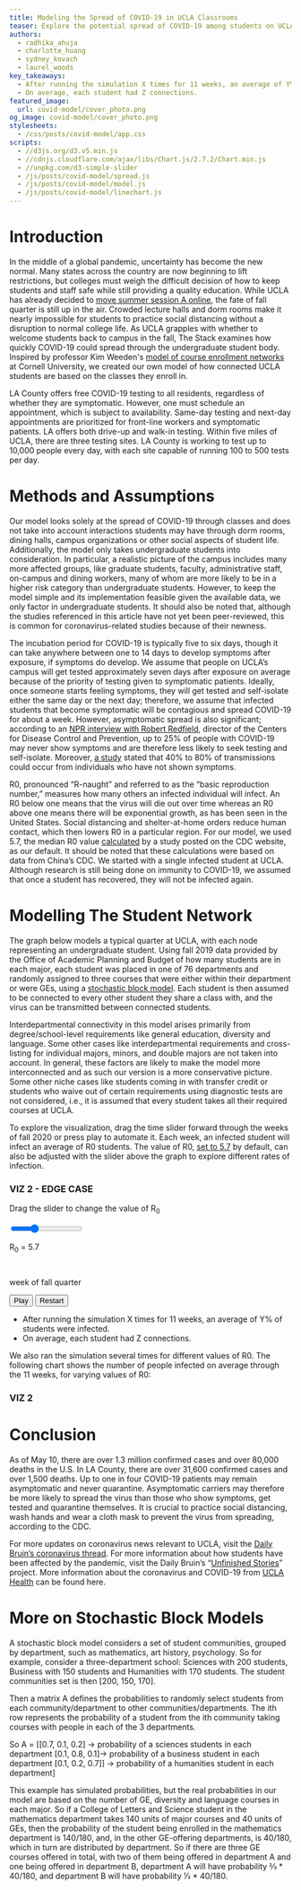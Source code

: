 ```yaml
---
title: Modeling the Spread of COVID-19 in UCLA Classrooms
teaser: Explore the potential spread of COVID-19 among students on UCLA’s campus. What would happen if UCLA students returned in the fall to take in-person classes? We investigate the optimistic and pessimistic scenarios. 
authors:
  - radhika_ahuja
  - charlotte_huang
  - sydney_kovach
  - laurel_woods
key_takeaways:
  - After running the simulation X times for 11 weeks, an average of Y% of students were infected. 
  - On average, each student had Z connections.
featured_image:
  url: covid-model/cover_photo.png
og_image: covid-model/cover_photo.png
stylesheets:
  - /css/posts/covid-model/app.css
scripts:
  - //d3js.org/d3.v5.min.js
  - //cdnjs.cloudflare.com/ajax/libs/Chart.js/2.7.2/Chart.min.js
  - //unpkg.com/d3-simple-slider
  - /js/posts/covid-model/spread.js
  - /js/posts/covid-model/model.js
  - /js/posts/covid-model/linechart.js
---
```


# Introduction

In the middle of a global pandemic, uncertainty has become the new normal. Many states across the country are now beginning to lift restrictions, but colleges must weigh the difficult decision of how to keep students and staff safe while still providing a quality education. While UCLA has already decided to [move summer session A online](https://dailybruin.com/2020/04/01/ucla-moves-summer-session-a-online-extending-remote-instruction-through-aug-28/), the fate of fall quarter is still up in the air. Crowded lecture halls and dorm rooms make it nearly impossible for students to practice social distancing without a disruption to normal college life. As UCLA grapples with whether to welcome students back to campus in the fall, The Stack examines how quickly COVID-19 could spread through the undergraduate student body. Inspired by professor Kim Weeden's [model of course enrollment networks](https://twitter.com/weedenkim/status/1258894522127396866?s=21) at Cornell University, we created our own model of how connected UCLA students are based on the classes they enroll in. 

LA County offers free COVID-19 testing to all residents, regardless of whether they are symptomatic. However, one must schedule an appointment, which is subject to availability. Same-day testing and next-day appointments are prioritized for front-line workers and symptomatic patients. LA offers both drive-up and walk-in testing. Within five miles of UCLA, there are three testing sites. LA County is working to test up to 10,000 people every day, with each site capable of running 100 to 500 tests per day.

# Methods and Assumptions

Our model looks solely at the spread of COVID-19 through classes and does not take into account interactions students may have through dorm rooms, dining halls, campus organizations or other social aspects of student life. Additionally, the model only takes undergraduate students into consideration. In particular, a realistic picture of the campus includes many more affected groups, like graduate students, faculty, administrative staff, on-campus and dining workers, many of whom are more likely to be in a higher risk category than undergraduate students. However, to keep the model simple and its implementation feasible given the available data, we only factor in undergraduate students. It should also be noted that, although the studies referenced in this article have not yet been peer-reviewed, this is common for coronavirus-related studies because of their newness.	

The incubation period for COVID-19 is typically five to six days, though it can take anywhere between one to 14 days to develop symptoms after exposure, if symptoms do develop. We assume that people on UCLA’s campus will get tested approximately seven days after exposure on average because of the priority of testing given to symptomatic patients. 
Ideally, once someone starts feeling symptoms, they will get tested and self-isolate either the same day or the next day; therefore, we assume that infected students that become symptomatic will be contagious and spread COVID-19 for about a week. However, asymptomatic spread is also significant; according to an [NPR interview with Robert Redfield](https://www.npr.org/sections/health-shots/2020/03/31/824155179/cdc-director-on-models-for-the-months-to-come-this-virus-is-going-to-be-with-us), director of the Centers for Disease Control and Prevention, up to 25% of people with COVID-19 may never show symptoms and are therefore less likely to seek testing and self-isolate. Moreover, [a study](https://www.medrxiv.org/content/10.1101/2020.04.13.20063529v1) stated that 40% to 80% of transmissions could occur from individuals who have not shown symptoms.

R0, pronounced “R-naught” and referred to as the “basic reproduction number,” measures how many others an infected individual will infect. An R0 below one means that the virus will die out over time whereas an R0 above one means there will be exponential growth, as has been seen in the United States. Social distancing and shelter-at-home orders reduce human contact, which then lowers R0 in a particular region. For our model, we used 5.7, the median R0 value [calculated](https://wwwnc.cdc.gov/eid/article/26/7/20-0282_article) by a study posted on the CDC website, as our default. It should be noted that these calculations were based on data from China’s CDC. We started with a single infected student at UCLA. Although research is still being done on immunity to COVID-19, we assumed that once a student has recovered, they will not be infected again.


# Modelling The Student Network

The graph below models a typical quarter at UCLA, with each node representing an undergraduate student. Using fall 2019 data provided by the Office of Academic Planning and Budget of how many students are in each major, each student was placed in one of 76 departments and randomly assigned to three courses that were either within their department or were GEs, using a [stochastic block model](#more-on-stochastic-block-models). Each student is then assumed to be connected to every other student they share a class with, and the virus can be transmitted between connected students. 

Interdepartmental connectivity in this model arises primarily from degree/school-level requirements like general education, diversity and language. Some other cases like interdepartmental requirements and cross-listing for individual majors, minors, and double majors are not taken into account. In general, these factors are likely to make the model more interconnected and as such our version is a more conservative picture. Some other niche cases like students coming in with transfer credit or students who waive out of certain requirements using diagnostic tests are not considered, i.e., it is assumed that every student takes all their required courses at UCLA.

To explore the visualization, drag the time slider forward through the weeks of fall 2020 or press play to automate it. Each week, an infected student will infect an average of R0 students. The value of R0, [set to 5.7](https://wwwnc.cdc.gov/eid/article/26/7/20-0282_article) by default, can also be adjusted with the slider above the graph to explore different rates of infection. 

<!-- <h3>VIZ 1 - GENERAL CASE</h3>
<div class="loader-wrapper viz1">
  <div class="loader"></div>
</div>
<div id="viz1">
  <div class="r0-slider-wrapper viz1">
    <p class="slider-title r0-title">Drag the slider to change the value of R<sub>0</sub></p>
    <input class="r0slider viz1" type="range" min="0.1" max="18" value="5.7" step="0.1">
    <p class="r0val viz1">R<sub>0</sub> = 5.7</p>
  </div>
  <div class="graph-wrapper">
    <div class="graph viz1"></div>
  </div>
  <div class="row">
    <div class="column stats">
        <p class="viz1 healthy"></p>
        <p class="viz1 infected"></p>
        <p class="viz1 recovered"></p>
    </div>
    <div class="column slider-wrapper">
      <div class="viz1 slider"></div>
      <p class="slider-title">week of fall quarter</p>
    </div>
    <div class="column button-div">
      <button class="viz1 play button" type="button">Play</button>
      <button class="viz1 restart button" type="button">Restart</button>
    </div>
  </div>
</div> -->

<div id="linechart-wrapper">
  <canvas id="linechart"></canvas>
</div>

<h3>VIZ 2 - EDGE CASE</h3>
<div class="loader-wrapper viz2">
  <div class="loader"></div>
</div>
<div id="viz2">
  <div class="r0-slider-wrapper viz2">
    <p class="slider-title r0-title">Drag the slider to change the value of R<sub>0</sub></p>
    <input class="r0slider viz2" type="range" min="0.1" max="18" value="5.7" step="0.1">
    <p class="r0val viz2">R<sub>0</sub> = 5.7</p>
  </div>
  <div class="graph-wrapper">
    <div class="graph viz2"></div>
  </div>
  <div class="row">
    <div class="column stats">
        <p class="viz2 healthy"></p>
        <p class="viz2 infected"></p>
        <p class="viz2 recovered"></p>
    </div>
    <div class="column slider-wrapper">
      <div class="viz2 slider"></div>
      <p class="slider-title">week of fall quarter</p>
    </div>
    <div class="column button-div">
      <button class="viz2 play button" type="button">Play</button>
      <button class="viz2 restart button" type="button">Restart</button>
    </div>
  </div>
</div>

- After running the simulation X times for 11 weeks, an average of Y% of students were infected. 
- On average, each student had Z connections.

We also ran the simulation several times for different values of R0. The following chart shows the number of people infected on average through the 11 weeks, for varying values of R0:

<h3>VIZ 2</h3>

# Conclusion

As of May 10, there are over 1.3 million confirmed cases and over 80,000 deaths in the U.S. In LA County, there are over 31,600 confirmed cases and over 1,500 deaths. Up to one in four COVID-19 patients may remain asymptomatic and never quarantine. Asymptomatic carriers may therefore be more likely to spread the virus than those who show symptoms, get tested and quarantine themselves. It is crucial to practice social distancing, wash hands and wear a cloth mask to prevent the virus from spreading, according to the CDC.

For more updates on coronavirus news relevant to UCLA, visit the [Daily Bruin’s coronavirus thread](https://features.dailybruin.com/2020/covid-19/). For more information about how students have been affected by the pandemic, visit the Daily Bruin’s “[Unfinished Stories](https://covidstories.dailybruin.com/)” project. More information about the coronavirus and COVID-19 from [UCLA Health](https://www.uclahealth.org/coronavirus) can be found here. 

# More on Stochastic Block Models

A stochastic block model considers a set of student communities, grouped by department, such as mathematics, art history, psychology. So for example, consider a three-department school:  Sciences with 200 students, Business with 150 students and Humanities with 170 students. The student communities set is then [200, 150, 170].

Then a matrix A defines the probabilities to randomly select students from each community/department to other communities/departments. The ith row represents the probability of a student from the ith community taking courses with people in each of the 3 departments.

So A = [[0.7, 0.1, 0.2] → probability of a sciences students in each department
 [0.1, 0.8, 0.1]→ probability of a business student in each department
 [0.1, 0.2, 0.7]] → probability of a humanities student in each department]

This example has simulated probabilities, but the real probabilities in our model are based on the number of GE, diversity and language courses in each major. So if a College of Letters and Science student in the mathematics department takes 140 units of major courses and 40 units of GEs, then the probability of the student being enrolled in the mathematics department is 140/180, and, in the other GE-offering departments, is 40/180, which in turn are distributed by department. So if there are three GE courses offered in total, with two of them being offered in department A and one being offered in department B, department A will have probability ⅔ * 40/180, and department B will have probability ⅓ * 40/180.   

